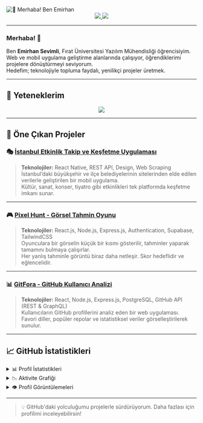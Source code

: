 <img src="https://user-images.githubusercontent.com/67194519/173735367-b75edb3b-61ec-4323-a10f-5d98e1d7b97a.gif" alt="👋 Merhaba! Ben Emirhan" title="👋 Merhaba! Ben Emirhan"/>

<div align="center">
  <a href="https://www.linkedin.com/in/senin-linkedin-profilin/">
    <img src="https://img.shields.io/badge/LinkedIn-%230077B5.svg?style=for-the-badge&logo=linkedin&logoColor=white" />
  </a>
  <a href="https://github.com/Satelliteg">
    <img src="https://img.shields.io/badge/GitHub-%23121011.svg?style=for-the-badge&logo=github&logoColor=white" />
  </a>
</div>

---

### Merhaba! 👋  
Ben **Emirhan Sevimli**, Fırat Üniversitesi Yazılım Mühendisliği öğrencisiyim.  
Web ve mobil uygulama geliştirme alanlarında çalışıyor, öğrendiklerimi projelere dönüştürmeyi seviyorum.  
Hedefim; teknolojiyle topluma faydalı, yenilikçi projeler üretmek.

---

## 🚀 Yeteneklerim

<div align="center">
  <img src="https://skillicons.dev/icons?i=javascript,react,nodejs,express,html,css,postgresql,mongodb,python,cs,mysql,firebase,supabase,figma,bootstrap,tailwind,git" />
</div>

---

## 📌 Öne Çıkan Projeler

### 🎭 [İstanbul Etkinlik Takip ve Keşfetme Uygulaması](https://github.com/Satelliteg/Istanbul-Event-Tracking-App)

> **Teknolojiler:** React Native, REST API, Design, Web Scraping  
İstanbul’daki büyükşehir ve ilçe belediyelerinin sitelerinden elde edilen verilerle geliştirilen bir mobil uygulama.  
Kültür, sanat, konser, tiyatro gibi etkinlikleri tek platformda keşfetme imkanı sunar.

---

### 🎮 [Pixel Hunt - Görsel Tahmin Oyunu](https://github.com/Satelliteg/Pixel-Hunt-Game)

> **Teknolojiler:** React.js, Node.js, Express.js, Authentication, Supabase, TailwindCSS  
Oyunculara bir görselin küçük bir kısmı gösterilir, tahminler yaparak tamamını bulmaya çalışırlar.  
Her yanlış tahminle görüntü biraz daha netleşir. Skor hedeflidir ve eğlencelidir.

---

### 📊 [GitFora - GitHub Kullanıcı Analizi](https://github.com/Satelliteg/GitFora-Github-User-Analysis)

> **Teknolojiler:** React, Node.js, Express.js, PostgreSQL, GitHub API (REST & GraphQL)  
Kullanıcıların GitHub profillerini analiz eden bir web uygulaması.  
Favori diller, popüler repolar ve istatistiksel veriler görselleştirilerek sunulur.

---

## 📈 GitHub İstatistikleri

<details>
  <summary>📊 Profil İstatistikleri</summary>
  <br />
  <img src="https://github-readme-stats.vercel.app/api?username=Satelliteg&show_icons=true&count_private=true&theme=default&hide_border=true&bg_color=fff&title_color=00E676&icon_color=00E676" height="180" />
  <img src="https://github-readme-stats.vercel.app/api/top-langs/?username=Satelliteg&langs_count=8&layout=compact&theme=default&hide_border=true&bg_color=fff&title_color=000&icon_color=000&hide=Jupyter%20Notebook" height="180" />
</details>

<details>
  <summary>📉 Aktivite Grafiği</summary>
  <br />
  <img src="https://github-readme-activity-graph.vercel.app/graph?username=Satelliteg&bg_color=ffffff&color=000000&line=04e61b&point=403d3d&area=true&hide_border=true" />
</details>

<details>
  <summary>👁️ Profil Görüntülemeleri</summary>
  <br />
  <img src="https://komarev.com/ghpvc/?username=Satelliteg&label=PROFILE+VIEWS&style=for-the-badge" />
</details>

---

> 💡 GitHub'daki yolculuğumu projelerle sürdürüyorum. Daha fazlası için profilimi inceleyebilirsin!
